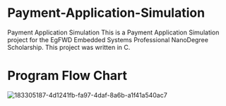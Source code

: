 # Payment-Application-Simulation
Payment Application Simulation
This is a Payment Application Simulation project for the EgFWD Embedded Systems Professional NanoDegree Scholarship. This project was written in C. 


# Program Flow Chart
![183305187-4d1241fb-fa97-4daf-8a6b-a1f41a540ac7](https://user-images.githubusercontent.com/116468449/197423193-b1bd7549-8c04-401e-ae7e-94c76ab97c44.jpg)





